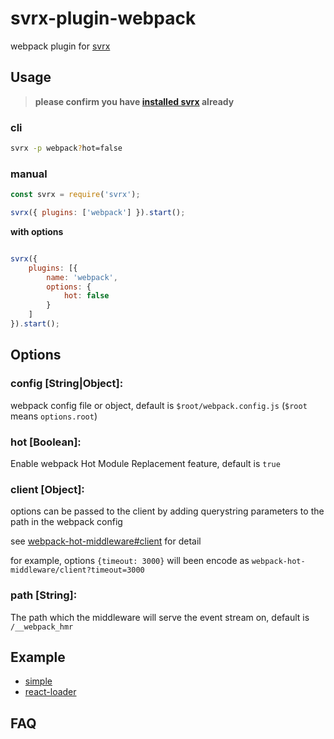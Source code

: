 # svrx-plugin-webpack

webpack plugin for [svrx](https://github.com/x-orpheus/svrx)

## Usage

> **please confirm you have [installed svrx](https://github.com/x-orpheus/svrx) already**


### cli

```bash
svrx -p webpack?hot=false
```

### manual

```js
const svrx = require('svrx');

svrx({ plugins: ['webpack'] }).start();
```

**with options**

```js

svrx({
    plugins: [{
        name: 'webpack',
        options: {
            hot: false
        }
    ]
}).start();
```

## Options

### **config \[String|Object]:** 

webpack config file or object, default is `$root/webpack.config.js` (`$root` means `options.root`)

### **hot \[Boolean]:** 

Enable webpack Hot Module Replacement feature, default is `true`

### **client \[Object]:**

options can be passed to the client by adding querystring parameters to the path in the webpack config

see [webpack-hot-middleware#client](https://github.com/webpack-contrib/webpack-hot-middleware#client) for detail

for example, options `{timeout: 3000}` will been encode as `webpack-hot-middleware/client?timeout=3000` 

### **path \[String]:**

The path which the middleware will serve the event stream on, default is `/__webpack_hmr`


## Example

- [simple](https://github.com/x-orpheus/svrx-plugin-webpack/tree/master/example/simple)
- [react-loader](https://github.com/x-orpheus/svrx-plugin-webpack/tree/master/example/react-loader)

## FAQ


